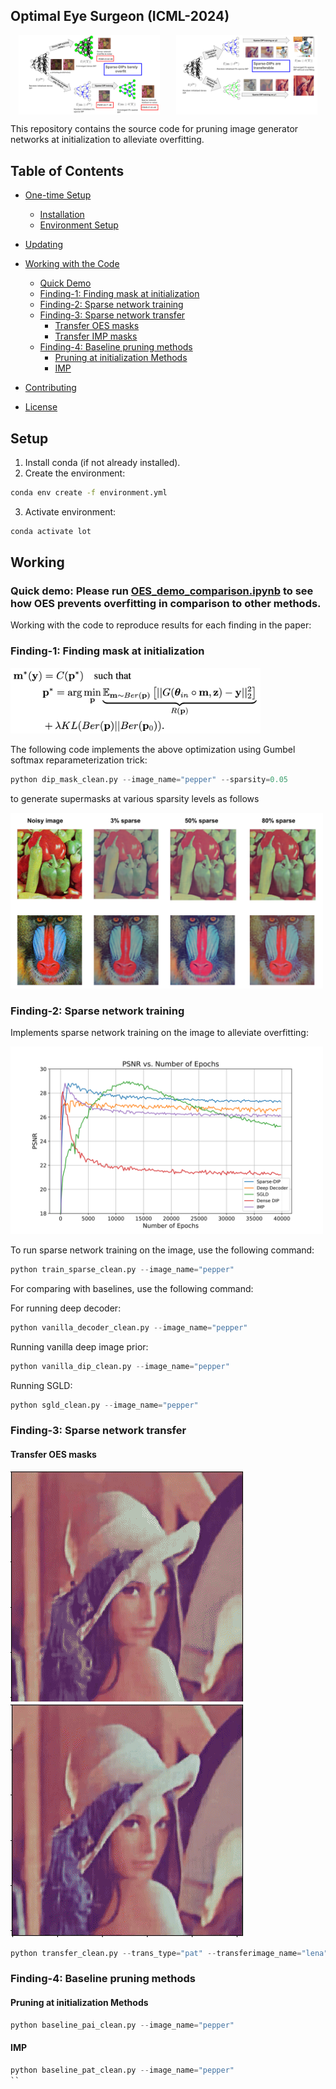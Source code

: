 ## Optimal Eye Surgeon (ICML-2024)

<div style="display: flex; justify-content: space-around;">
    <img src="paper_figures/flow.svg" alt="Flow Diagram" style="width: 45%;"/>
    <img src="paper_figures/transfer.svg" alt="Transfer Diagram" style="width: 45%;"/>
</div>

This repository contains the source code for pruning image generator networks at initialization to alleviate overfitting.


## Table of Contents
- [One-time Setup](#one-time-setup)
  - [Installation](#installation)
  - [Environment Setup](#environment-setup)
- [Updating](#updating)

- [Working with the Code](#working-with-the-code)
  - [Quick Demo](#quick-demo) 
  - [Finding-1: Finding mask at initialization](#finding-1-finding-mask-at-initialization)
  - [Finding-2: Sparse network training](#finding-2-sparse-network-training)
  - [Finding-3: Sparse network transfer](#finding-3-sparse-network-transfer)
    - [Transfer OES masks](#transfer-oes-masks)
    - [Transfer IMP masks](#transfer-imp-masks)
  - [Finding-4: Baseline pruning methods](#finding-4-baseline-pruning-methods)
    - [Pruning at initialization Methods](#pruning-at-initialization-methods)
    - [IMP](#imp)


- [Contributing](#contributing)
- [License](#license)


##  Setup
1. Install conda (if not already installed).
2. Create the environment: 
```bash
conda env create -f environment.yml
```
3. Activate environment:
 ```bash
 conda activate lot
 ```


## Working 

### Quick demo: Please run [OES_demo_comparison.ipynb](OES_demo_comparison.ipynb) to see how OES prevents overfitting in comparison to other methods.

Working with the code to reproduce results for each finding in the paper:

### Finding-1: Finding mask at initialization

<img src="paper_figures/equation.png" width="400px">

The following code implements the above optimization using Gumbel softmax reparameterization trick:

```python
python dip_mask_clean.py --image_name="pepper" --sparsity=0.05
```

to generate supermasks at various sparsity levels as follows

<img src="paper_figures/only2masks.svg" width="500px">




### Finding-2: Sparse network training

Implements sparse network training on the image to alleviate overfitting:


<img src="paper_figures/psnr_comb0.svg" width="500px">

To run sparse network training on the image, use the following command:
```python
python train_sparse_clean.py --image_name="pepper"
```

For comparing with baselines, use the following command:

For running deep decoder:

```python
python vanilla_decoder_clean.py --image_name="pepper"
```

Running vanilla deep image prior:

```python
python vanilla_dip_clean.py --image_name="pepper"
```

Running SGLD:

```python   
python sgld_clean.py --image_name="pepper"
```

### Finding-3: Sparse network transfer
####  Transfer OES masks

![Sparse Network Transfer 1](paper_figures/another.gif)
![Sparse Network Transfer 2](paper_figures/Lena_ppt3.gif)

```python 
python transfer_clean.py --trans_type="pat" --transferimage_name="lena" --image_name="baboon"
```

### Finding-4: Baseline pruning methods
#### Pruning at initialization Methods

```python
python baseline_pai_clean.py --image_name="pepper"
```

#### IMP
```python
python baseline_pat_clean.py --image_name="pepper"
``